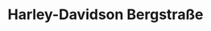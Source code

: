 ---
title: "Harley-Davidson Bergstraße"
url: /bensheim/harley-davidson-bergstrasse/
shop: Motorrad
---